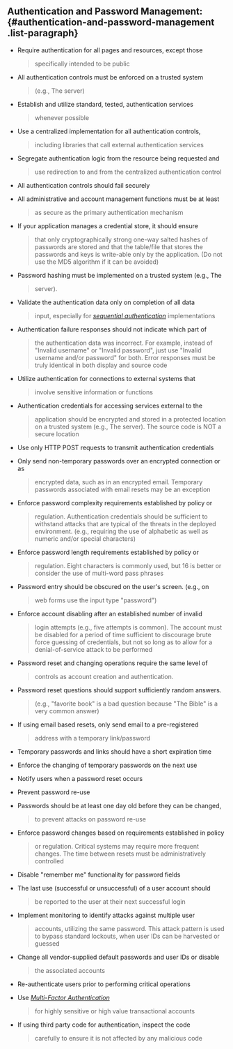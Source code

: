 ## Authentication and Password Management: {#authentication-and-password-management .list-paragraph}

-   Require authentication for all pages and resources, except those
    > specifically intended to be public

-   All authentication controls must be enforced on a trusted system
    > (e.g., The server)

-   Establish and utilize standard, tested, authentication services
    > whenever possible

-   Use a centralized implementation for all authentication controls,
    > including libraries that call external authentication services

-   Segregate authentication logic from the resource being requested and
    > use redirection to and from the centralized authentication control

-   All authentication controls should fail securely

-   All administrative and account management functions must be at least
    > as secure as the primary authentication mechanism

-   If your application manages a credential store, it should ensure
    > that only cryptographically strong one-way salted hashes of
    > passwords are stored and that the table/file that stores the
    > passwords and keys is write-able only by the application. (Do not
    > use the MD5 algorithm if it can be avoided)

-   Password hashing must be implemented on a trusted system (e.g., The
    > server).

-   Validate the authentication data only on completion of all data
    > input, especially for [*sequential
    > authentication*](#Sequential_Authentication) implementations

-   Authentication failure responses should not indicate which part of
    > the authentication data was incorrect. For example, instead of
    > \"Invalid username\" or \"Invalid password\", just use \"Invalid
    > username and/or password\" for both. Error responses must be truly
    > identical in both display and source code

-   Utilize authentication for connections to external systems that
    > involve sensitive information or functions

-   Authentication credentials for accessing services external to the
    > application should be encrypted and stored in a protected location
    > on a trusted system (e.g., The server). The source code is NOT a
    > secure location

-   Use only HTTP POST requests to transmit authentication credentials

-   Only send non-temporary passwords over an encrypted connection or as
    > encrypted data, such as in an encrypted email. Temporary passwords
    > associated with email resets may be an exception

-   Enforce password complexity requirements established by policy or
    > regulation. Authentication credentials should be sufficient to
    > withstand attacks that are typical of the threats in the deployed
    > environment. (e.g., requiring the use of alphabetic as well as
    > numeric and/or special characters)

-   Enforce password length requirements established by policy or
    > regulation. Eight characters is commonly used, but 16 is better or
    > consider the use of multi-word pass phrases

-   Password entry should be obscured on the user\'s screen. (e.g., on
    > web forms use the input type \"password\")

-   Enforce account disabling after an established number of invalid
    > login attempts (e.g., five attempts is common). The account must
    > be disabled for a period of time sufficient to discourage brute
    > force guessing of credentials, but not so long as to allow for a
    > denial-of-service attack to be performed

-   Password reset and changing operations require the same level of
    > controls as account creation and authentication.

-   Password reset questions should support sufficiently random answers.
    > (e.g., \"favorite book\" is a bad question because "The Bible" is
    > a very common answer)

-   If using email based resets, only send email to a pre-registered
    > address with a temporary link/password

-   Temporary passwords and links should have a short expiration time

-   Enforce the changing of temporary passwords on the next use

-   Notify users when a password reset occurs

-   Prevent password re-use

-   Passwords should be at least one day old before they can be changed,
    > to prevent attacks on password re-use

-   Enforce password changes based on requirements established in policy
    > or regulation. Critical systems may require more frequent changes.
    > The time between resets must be administratively controlled

-   Disable \"remember me\" functionality for password fields

-   The last use (successful or unsuccessful) of a user account should
    > be reported to the user at their next successful login

-   Implement monitoring to identify attacks against multiple user
    > accounts, utilizing the same password. This attack pattern is used
    > to bypass standard lockouts, when user IDs can be harvested or
    > guessed

-   Change all vendor-supplied default passwords and user IDs or disable
    > the associated accounts

-   Re-authenticate users prior to performing critical operations

-   Use [*Multi-Factor Authentication*](#Multi_Factor_Authentication)
    > for highly sensitive or high value transactional accounts

-   If using third party code for authentication, inspect the code
    > carefully to ensure it is not affected by any malicious code
